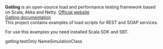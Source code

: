 
**Gatling** is an open-source load and performance testing framework based on Scala, Akka and Netty. 
[Official website](https://gatling.io/) <br>
[Gatling documentation](https://gatling.io/docs/2.3/)<br>
This project contains examples of load scripts for REST and SOAP services.

For use this examples you need installed Scala SDK and SBT.

gatling:testOnly NameSimulationClass

